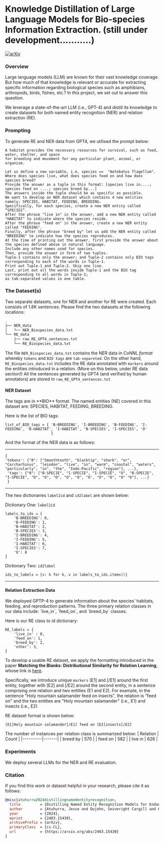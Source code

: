 # Knowledge Distillation of Large Language Models for Bio-species Information Extraction. (still  under development...........)

[![arXiv](https://img.shields.io/badge/arXiv-2403.15430-B31B1B.svg)](https://arxiv.org/abs/2403.15430)

<h3>Overview</h3>
Large language models (LLM) are known for their vast knowledge coverage. But how much of that knowledge is relevant or accurate for extracting specific information regarding biological species such as amphibians, arthropods, birds, fishes, etc.? In this project, we set out to answer this question. 

We leverage a state-of-the-art LLM (i.e., GPT-4) and distill its knowledge to create datasets for both named entity recognition (NER) and relation extraction (RE).

<h3>Prompting</h3>
To generate RE and NER data from GPT4, we utilised the prompt below:

```
A habitat provides the necessary resources for survival, such as food, water, shelter, and space
for breeding and movement for any particular plant, animal, or organism.

Let us define a new variable, i.e, species ==  "Aetobatus flagellum". 
Where does species live, what does species feed on and how does species breed? 
Provide the answer as a tuple in this format: [species live in....; species feed on ....; species breed by...] 
The answers inside the tuple should be as specific as possible. 
We want to develop an NER dataset which contains 4 new entities namely; SPECIES, HABITAT, FEEDING, BREEDING.
Specifically, for each species, create a new NER entity called “SPECIES”. 
After the phrase "live in" in the answer, add a new NER entity called "HABITAT" to indicate where the species reside. 
After the phrase "feed on" in the answer, create a new NER entity called "FEEDING". 
Finally, after the phrase "breed by" let us add the NER entity called "BREEDING" to indicate how the species reproduces.
At the time of printing out the answer, first provide the answer about the species defined above in natural language. 
Include any other names used for species. 
Then, provide the answer in form of two tuples. 
Tuple-1 contains only the answer; and Tuple-2 contains only BIO tags corresponding to each of the words in Tuple-1.
Print out Tuple-1 and Tuple-2. Skip one line. 
Last, print out all the words inside Tuple-1 and the BIO tag corresponding to all words in Tuple-1;
as tab-separated values in one table.
```

<h3>The Dataset(s)</h3>
Two separate datasets, one for NER and another for RE were created. Each consists of 1.8K sentences. 
Please find the two datasets at the following locations: 

```bash
.
├── NER_data
│   └── NER_Biospecies_data.txt
└── RE_data
    ├── raw_RE_GPT4_sentences.txt
    └── RE_Biospecies_data.txt
```
The file `NER_Biospecies_data.txt` contains the NER data in *CoNNL format* whereby `tokens` and `BIO tags` are `tab-separeted`.
On the other hand, `RE_Biospecies_data.txt` includes the RE data annotated with `markers` around the entities introduced in a relation. (More on this below, under RE data section!)
All the sentences generated by GPT4 (and verified by human annotators) are stored in `raw_RE_GPT4_sentences.txt`

<h4>NER Dataset</h4>
The tags are in **BIO** format. The named entities (NE) covered in this dataset are: SPECIES, HABITAT, FEEDING, BREEDING. 

Here is the list of BIO tags:
```
list_of_BIO_tags = { 'B-BREEDING', 'I-BREEDING', 'B-FEEDING', 'I-FEEDING', 'B-HABITAT', 'I-HABITAT', 'B-SPECIES', 'I-SPECIES', 'O'
                     }
```
And the format of the NER data is as follows:
***

```
{ 
'tokens': {"0": ["Smoothtooth", "blacktip", "shark", "or", "Carcharhinus", "leiodon", "live", "in", "warm", "coastal", "waters", "particularly", "in", "the", "Indo-Pacific", "region"], ...},
 'tags': {"0": ["B-SPECIE", "I-SPECIE", "I-SPECIE", "O", "B-SPECIE", "I-SPECIE", "O", "O", "O", "O", "O", "O', "O", "O", "O" "O"], ...}
 }
```
***
The two dictionaries `label2id` and `id2label` are shown below: 

Dictionary One: `label2id`
```
labels_to_ids = {
    'B-BREEDING': 0,
    'B-FEEDING': 1,
    'B-HABITAT': 2,
    'B-SPECIES': 3,
    'I-BREEDING': 4,
    'I-FEEDING': 5,
    'I-HABITAT': 6,
    'I-SPECIES': 7,
    'O': 8
}
```
Dictionary Two: `id2label`
```
ids_to_labels = {v: k for k, v in labels_to_ids.items()}
 ```
 ***
<h4>Relation Extraction Data</h4>
We deployed GPTP-4 to generate information about the species' habitats, feeding, and reproduction patterns. The three primary relation classes in our data include: `live_in`, `feed_on`, and `breed_by` classes. 

Here is our RE class to id dictionary:
```
RE_labels = {
    'live_in' : 0,
    'feed_on': 1,
    'breed_by': 2,
    'other': 3,
}
```

To develop a usable RE dataset, we apply the formatting introduced in the paper **Matching the Blanks: Distributional Similarity for Relation Learning**, whose link is [here](https://github.com/jpablou/Relation-Extraction-using-Matching-the-Blanks-methodology-via-Google-BERT-domain-adaptation).

Specifically, we introduce unique `markers` [E1] and [/E1] around the first entity, together with  [E2] and [/E2] around the second entity, in a sentence comprising one relation and two entities (E1 and E2).
For example, in the sentence "Holy mountain salamander feed on insects", the relation is "feed on" and the two entities are "Holy mountain salamander" (i.e., E1) and insects (i.e., E2)

RE dataset format is shown below:
```
[E1]Holy mountain salamander[/E1] feed on [E2]insects[/E2]
```
The number of instances per relation class is summarized below:
| Relation | Count |
|----------|-------|
| breed by | 570   |
| feed on  | 582   |
| live in  | 626   |

<h3>Experiments</h3>
We deploy several LLMs for the NER and RE evaluation.

### Citation

If you find this work or dataset helpful in your research, please cite it as follows:

```bibtex
@misc{atuhurra2024distillingnamedentityrecognition,
  title         = {Distilling Named Entity Recognition Models for Endangered Species from Large Language Models}, 
  author        = {Atuhurra, Jesse and Dujohn, Seiveright Cargill and Kamigaito, Hidetaka and Shindo, Hiroyuki and Watanabe, Taro},
  year          = {2024},
  eprint        = {2403.15430},
  archivePrefix = {arXiv},
  primaryClass  = {cs.CL},
  url           = {https://arxiv.org/abs/2403.15430}
}

